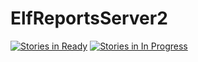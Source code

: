 # ElfReportsServer2

[![Stories in Ready](https://badge.waffle.io/matuck/elfReportsServer.svg?label=ready&title=Ready)](http://waffle.io/matuck/elfReportsServer)
[![Stories in In Progress](https://badge.waffle.io/matuck/elfReportsServer.svg?label=in%20progress&title=In%20Progress)](http://waffle.io/matuck/elfReportsServer)
